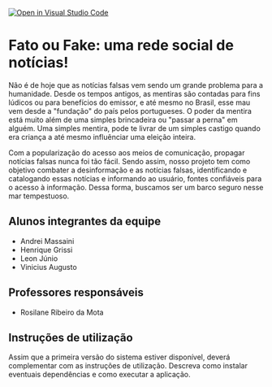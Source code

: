 [![Open in Visual Studio Code](https://classroom.github.com/assets/open-in-vscode-f059dc9a6f8d3a56e377f745f24479a46679e63a5d9fe6f495e02850cd0d8118.svg)](https://classroom.github.com/online_ide?assignment_repo_id=452393&assignment_repo_type=GroupAssignmentRepo)
# Fato ou Fake: uma rede social de notícias!

Não é de hoje que as notícias falsas vem sendo um grande problema para a humanidade. Desde os tempos antigos, as mentiras são contadas para fins lúdicos ou para benefícios do emissor, e até mesmo no Brasil, esse mau vem desde a "fundação" do país pelos portugueses. O poder da mentira está muito além de uma simples brincadeira ou "passar a perna" em alguém. Uma simples mentira, pode te livrar de um simples castigo quando era criança a até mesmo influênciar uma eleição inteira. 

Com a popularização do acesso aos meios de comunicação, propagar notícias falsas nunca foi tão fácil. Sendo assim, nosso projeto tem como objetivo combater a desinformação e as notícias falsas, identificando e catalogando essas notícias e informando ao usuário, fontes confiáveis para o acesso à informação. Dessa forma, buscamos ser um barco seguro nesse mar tempestuoso.

## Alunos integrantes da equipe

* Andrei Massaini
* Henrique Grissi
* Leon Júnio
* Vinicius Augusto

## Professores responsáveis

* Rosilane Ribeiro da Mota

## Instruções de utilização

Assim que a primeira versão do sistema estiver disponível, deverá complementar com as instruções de utilização. Descreva como instalar eventuais dependências e como executar a aplicação.
